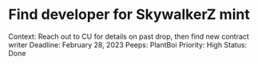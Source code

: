 # Find developer for SkywalkerZ mint

Context: Reach out to CU for details on past drop, then find new contract writer
Deadline: February 28, 2023
Peeps: PlantBoi
Priority: High
Status: Done